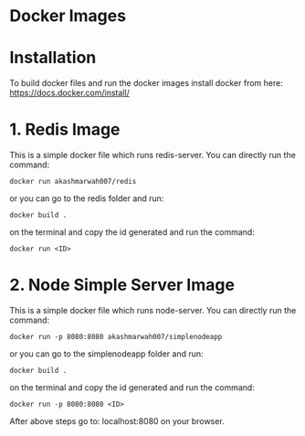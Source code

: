 # Docker Images

# Installation

To build docker files and run the docker images install docker from here: https://docs.docker.com/install/

# 1. Redis Image

This is a simple docker file which runs redis-server.
You can directly run the command:

```
docker run akashmarwah007/redis
```

or you can go to the redis folder and run:

```
docker build .
```

on the terminal and copy the id generated and run the command:

```
docker run <ID>
```

# 2. Node Simple Server Image
    
 This is a simple docker file which runs node-server.
 You can directly run the command:
 ```
 docker run -p 8080:8080 akashmarwah007/simplenodeapp
 ```
 or you can go to the simplenodeapp folder and run:
  ```
  docker build .
  ```
  on the terminal and copy the id generated and run the command:
  ```
  docker run -p 8080:8080 <ID>
  ```
  After above steps go to: localhost:8080 on your browser.
